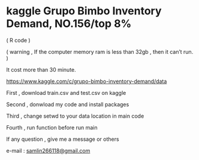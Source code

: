 # kaggle Grupo Bimbo Inventory Demand, NO.156/top 8%

( R code )

( warning , If the computer memory ram is less than 32gb , then it can’t run. )

It cost more than 30 minute.

https://www.kaggle.com/c/grupo-bimbo-inventory-demand/data

First , download train.csv and test.csv on kaggle

Second , donwload my code and install packages

Third , change setwd to your data location in main code

Fourth , run function before run main

If any question , give me a message or others

e-mail : samlin266118@gmail.com
